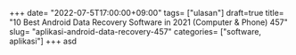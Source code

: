 +++
date= "2022-07-5T17:00:00+09:00"
tags= ["ulasan"]
draft=true
title= "10 Best Android Data Recovery Software in 2021 (Computer & Phone)        457"
slug= "aplikasi-android-data-recovery-457"
categories= ["software, aplikasi"]
+++
asd

